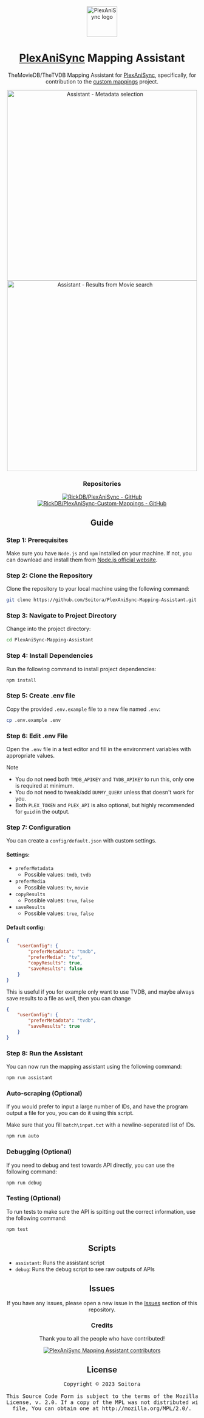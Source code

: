 <div align="center">

<a href="https://github.com/RickDB/PlexAniSync/">
    <img src="https://raw.githubusercontent.com/RickDB/PlexAniSync/master/logo.png" alt="PlexAniSync logo" title="PlexAniSync logo" width="80"/>
</a>

# [PlexAniSync](https://github.com/RickDB/PlexAniSync/) Mapping Assistant
TheMovieDB/TheTVDB Mapping Assistant for [PlexAniSync](https://github.com/RickDB/PlexAniSync/), specifically, for contribution to the [custom mappings](https://github.com/RickDB/PlexAniSync-Custom-Mappings) project.


<img src="https://github.com/Soitora/PlexAniSync-Mapping-Assistant/assets/10836780/8cf5acc2-fb19-483e-883e-53ceadfc7e94" alt="Assistant - Metadata selection" title="Assistant - Metadata selection" width="500"/>
<img src="https://github.com/Soitora/PlexAniSync-Mapping-Assistant/assets/10836780/2f02f5a8-cb23-47d5-b846-c96bd6ba4a48" alt="Assistant - Results from Movie search" title="Assistant - Results from Movie search" width="500"/>

### Repositories

[![RickDB/PlexAniSync - GitHub](https://github-readme-stats.vercel.app/api/pin/?username=RickDB&repo=PlexAniSync&bg_color=161B22&text_color=c9d1d9&title_color=0877d2&icon_color=0877d2&border_radius=8&hide_border=true)](https://github.com/RickDB/PlexAniSync/)
[![RickDB/PlexAniSync-Custom-Mappings - GitHub](https://github-readme-stats.vercel.app/api/pin/?username=RickDB&repo=PlexAniSync-Custom-Mappings&bg_color=161B22&text_color=c9d1d9&title_color=0877d2&icon_color=0877d2&border_radius=8&hide_border=true)](https://github.com/RickDB/PlexAniSync-Custom-Mappings/)

## Guide

</div>
<div align="left">

### Step 1: Prerequisites
Make sure you have `Node.js` and `npm` installed on your machine.
If not, you can download and install them from [Node.js official website](https://nodejs.org/).

### Step 2: Clone the Repository
Clone the repository to your local machine using the following command:

```bash
git clone https://github.com/Soitora/PlexAniSync-Mapping-Assistant.git
```

### Step 3: Navigate to Project Directory
Change into the project directory:

```bash
cd PlexAniSync-Mapping-Assistant
```

### Step 4: Install Dependencies
Run the following command to install project dependencies:

```bash
npm install
```

### Step 5: Create .env file
Copy the provided `.env.example` file to a new file named `.env`:

```bash
cp .env.example .env
```

### Step 6: Edit .env File
Open the `.env` file in a text editor and fill in the environment variables with appropriate values.

</div>

> [!NOTE]
>- You do not need both `TMDB_APIKEY` and `TVDB_APIKEY` to run this, only one is required at minimum.
>- You do not need to tweak/add `DUMMY_QUERY` unless that doesn't work for you.
>- Both `PLEX_TOKEN` and `PLEX_API` is also optional, but highly recommended for `guid` in the output.

<div align="left">

### Step 7: Configuration

You can create a `config/default.json` with custom settings.

#### Settings:
- `preferMetadata`
  - Possible values: `tmdb`, `tvdb`
- `preferMedia`
  - Possible values: `tv`, `movie`
- `copyResults`
  - Possible values: `true`, `false`
- `saveResults`
  - Possible values: `true`, `false`

#### Default config:
```json
{
    "userConfig": {
        "preferMetadata": "tmdb",
        "preferMedia": "tv",
        "copyResults": true,
        "saveResults": false
    }
}
```

This is useful if you for example only want to use TVDB, and maybe always save results to a file as well, then you can change

```json
{
    "userConfig": {
        "preferMetadata": "tvdb",
        "saveResults": true
    }
}
```

### Step 8: Run the Assistant
You can now run the mapping assistant using the following command:

```bash
npm run assistant
```

### Auto-scraping (Optional)
If you would prefer to input a large number of IDs, and have the program output a file for you, you can do it using this script.

Make sure that you fill `batch\input.txt` with a newline-seperated list of IDs.

```bash
npm run auto
```

### Debugging (Optional)
If you need to debug and test towards API directly, you can use the following command:

```bash
npm run debug
```

### Testing (Optional)
To run tests to make sure the API is spitting out the correct information, use the following command:

```bash
npm test
```

</div>
<div align="center">

## Scripts

<div align="left">

- `assistant`: Runs the assistant script
- `debug`: Runs the debug script to see raw outputs of APIs

</div>

## Issues
If you have any issues, please open a new issue in the [Issues](https://github.com/Soitora/PlexAniSync-Mapping-Assistant/issues) section of this repository.

### Credits

Thank you to all the people who have contributed!

<a href="https://github.com/Soitora/PlexAniSync-Mapping-Assistant/graphs/contributors">
    <img src="https://contrib.rocks/image?repo=Soitora/PlexAniSync-Mapping-Assistant" alt="PlexAniSync Mapping Assistant contributors" title="PlexAniSync Mapping Assistant contributors"/>
</a>

## License
<pre>
Copyright © 2023 Soitora

This Source Code Form is subject to the terms of the Mozilla Public
License, v. 2.0. If a copy of the MPL was not distributed with this
file, You can obtain one at http://mozilla.org/MPL/2.0/.
</pre>

</div>
